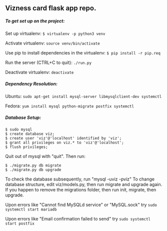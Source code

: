 ## Vizness card flask app repo.

##### To get set up on the project:

Set up virtualenv: `$ virtualenv -p python3 venv`

Activate virtualenv: `source venv/bin/activate` 

Use pip to install dependencies in the virtualenv: `$ pip install -r pip.req`

Run the server (CTRL+C to quit): `./run.py`

Deactivate virtualenv: `deactivate`

##### Dependency Resolution:

Ubuntu: `sudo apt-get install mysql-server libmysqlclient-dev systemctl`

Fedora: `yum install mysql python-migrate postfix systemctl`

##### Database Setup:
```
$ sudo mysql
$ create database viz;
$ create user 'viz'@'localhost' identified by 'viz';
$ grant all privileges on viz.* to 'viz'@'localhost';
$ flush privileges;
```

Quit out of mysql with "quit". Then run:

```
$ ./migrate.py db migrate
$ ./migrate.py db upgrade
```

To check the database subsequently, run "mysql -uviz -pviz"
To change database structure, edit viz/models.py, then run migrate and upgrade again.
If you happen to remove the migrations folder, then run init, migrate, then upgrade.

Upon errors like "Cannot find MySQLd service" or "MySQL.sock" try `sudo systemctl start mariadb`

Upon errors like "Email confirmation failed to send" try `sudo systemctl start postfix`

